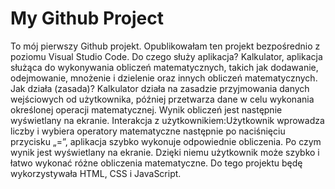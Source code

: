 # My Github Project
To mój pierwszy Github projekt. Opublikowałam ten projekt bezpośrednio z poziomu Visual Studio Code.
Do czego służy aplikacja?
Kalkulator, aplikacja służąca do wykonywania obliczeń matematycznych, takich jak dodawanie, odejmowanie, mnożenie i dzielenie oraz innych obliczeń matematycznych.
Jak działa (zasada)? 
Kalkulator działa na zasadzie przyjmowania danych wejściowych od użytkownika, później przetwarza dane w celu wykonania określonej operacji matematycznej. Wynik obliczeń jest następnie wyświetlany na ekranie.
Interakcja z użytkownikiem:Użytkownik wprowadza liczby i wybiera operatory matematyczne następnie po naciśnięciu przycisku „=”, aplikacja szybko wykonuje odpowiednie obliczenia. Po czym wynik jest wyświetlany na ekranie.
Dzięki niemu użytkownik może szybko i łatwo wykonać różne obliczenia matematyczne.
Do tego projektu będę wykorzystywała HTML, CSS i JavaScript.
